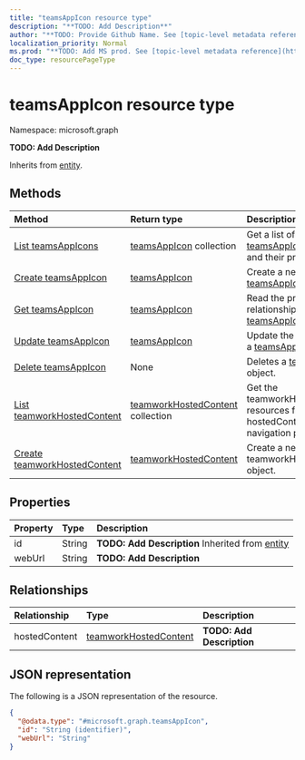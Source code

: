 ```yaml
---
title: "teamsAppIcon resource type"
description: "**TODO: Add Description**"
author: "**TODO: Provide Github Name. See [topic-level metadata reference](https://msgo.azurewebsites.net/add/document/guidelines/metadata.html#topic-level-metadata)**"
localization_priority: Normal
ms.prod: "**TODO: Add MS prod. See [topic-level metadata reference](https://msgo.azurewebsites.net/add/document/guidelines/metadata.html#topic-level-metadata)**"
doc_type: resourcePageType
---
```


# teamsAppIcon resource type

Namespace: microsoft.graph



**TODO: Add Description**


Inherits from [entity](../resources/entity.md).

## Methods
|Method|Return type|Description|
|:---|:---|:---|
|[List teamsAppIcons](../api/teamsappicon-list.md)|[teamsAppIcon](../resources/teamsappicon.md) collection|Get a list of the [teamsAppIcon](../resources/teamsappicon.md) objects and their properties.|
|[Create teamsAppIcon](../api/teamsappicon-create.md)|[teamsAppIcon](../resources/teamsappicon.md)|Create a new [teamsAppIcon](../resources/teamsappicon.md) object.|
|[Get teamsAppIcon](../api/teamsappicon-get.md)|[teamsAppIcon](../resources/teamsappicon.md)|Read the properties and relationships of a [teamsAppIcon](../resources/teamsappicon.md) object.|
|[Update teamsAppIcon](../api/teamsappicon-update.md)|[teamsAppIcon](../resources/teamsappicon.md)|Update the properties of a [teamsAppIcon](../resources/teamsappicon.md) object.|
|[Delete teamsAppIcon](../api/teamsappicon-delete.md)|None|Deletes a [teamsAppIcon](../resources/teamsappicon.md) object.|
|[List teamworkHostedContent](../api/teamsappicon-list-hostedcontent.md)|[teamworkHostedContent](../resources/teamworkhostedcontent.md) collection|Get the teamworkHostedContent resources from the hostedContent navigation property.|
|[Create teamworkHostedContent](../api/teamsappicon-post-hostedcontent.md)|[teamworkHostedContent](../resources/teamworkhostedcontent.md)|Create a new teamworkHostedContent object.|

## Properties
|Property|Type|Description|
|:---|:---|:---|
|id|String|**TODO: Add Description** Inherited from [entity](../resources/entity.md)|
|webUrl|String|**TODO: Add Description**|

## Relationships
|Relationship|Type|Description|
|:---|:---|:---|
|hostedContent|[teamworkHostedContent](../resources/teamworkhostedcontent.md)|**TODO: Add Description**|

## JSON representation
The following is a JSON representation of the resource.
<!-- {
  "blockType": "resource",
  "keyProperty": "id",
  "@odata.type": "microsoft.graph.teamsAppIcon",
  "baseType": "microsoft.graph.entity",
  "openType": false
}
-->
``` json
{
  "@odata.type": "#microsoft.graph.teamsAppIcon",
  "id": "String (identifier)",
  "webUrl": "String"
}
```

